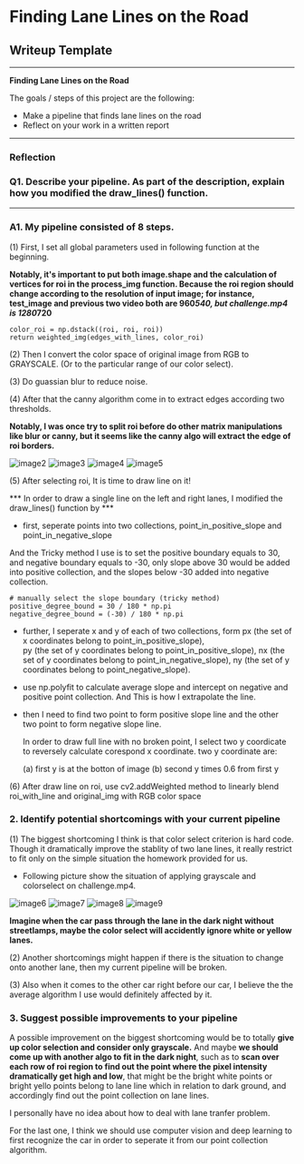 # **Finding Lane Lines on the Road** 

## Writeup Template

---

**Finding Lane Lines on the Road**

The goals / steps of this project are the following:
* Make a pipeline that finds lane lines on the road
* Reflect on your work in a written report


[//]: # (Image References)

[image1]: ./examples/grayscale.jpg "Grayscale"
[image2]: ./demo/roi_before_canny_1.png "roi_before_canny_1"
[image3]: ./demo/roi_before_canny_2.png "roi_before_canny_2"
[image4]: ./demo/roi_after_canny_1.png "roi_after_canny_1"
[image5]: ./demo/roi_after_canny_2.png "roi_after_canny_2"
[image6]: ./demo/apply_grayscale_1.png "apply_grayscale_1"
[image7]: ./demo/apply_grayscale_2.png "apply_grayscale_2"
[image8]: ./demo/apply_color_select_1.png "apply_color_select_1"
[image9]: ./demo/apply_color_select_2.png "apply_color_select_2"

---

### Reflection

### Q1. Describe your pipeline. As part of the description, explain how you modified the draw_lines() function.
---
### A1. My pipeline consisted of 8 steps. 

(1) First, I set all global parameters used in following function at the beginning.

**Notably, it's important to put both image.shape and the calculation of vertices for roi in the process_img function.
Because the roi region should change according to the resolution of input image; for instance, test_image and previous two video both are 960*540, but
challenge.mp4 is 1280*720**

    color_roi = np.dstack((roi, roi, roi))
    return weighted_img(edges_with_lines, color_roi)

(2) Then I convert the color space of original image from RGB to GRAYSCALE. (Or to the particular range of our color select).

(3) Do guassian blur to reduce noise.

(4) After that the canny algorithm come in to extract edges according two thresholds.

**Notably, I was once try to split roi before do other matrix manipulations like blur or canny, but it seems like the canny algo will extract the edge of roi borders.**

![image2]
![image3]
![image4]
![image5]

(5) After selecting roi, It is time to draw line on it!

*** In order to draw a single line on the left and right lanes, I modified the draw_lines() function by ***

* first, seperate points into two collections, point_in_positive_slope and point_in_negative_slope

And the Tricky method I use is to set the positive boundary equals to 30, and negative boundary equals to -30, only slope above 30 would be added into positive collection, and the slopes below -30 added into negative collection.

    # manually select the slope boundary (tricky method)
    positive_degree_bound = 30 / 180 * np.pi
    negative_degree_bound = (-30) / 180 * np.pi
    

* further, I seperate x and y of each of two collections, form px (the set of x coordinates belong to point_in_positive_slope),   
    py (the set of y coordinates belong to point_in_positive_slope), nx (the set of y coordinates belong to point_in_negative_slope), ny (the set of y coordinates belong to point_negative_slope).
    
* use np.polyfit to calculate average slope and intercept on negative and positive point collection. And This is how I extrapolate the line.

* then I need to find two point to form positive slope line and the other two point to form negative slope line.
    
    In order to draw full line with no broken point, I select two y coordicate to reversely calculate corespond x coordinate.
two y coordinate are: 

  (a) first y is at the botton of image 
  (b) second y times 0.6 from first y

(6) After draw line on roi, use cv2.addWeighted method to linearly blend roi_with_line and original_img with RGB color space

<!--![alt text][image1]-->


### 2. Identify potential shortcomings with your current pipeline

(1) The biggest shortcoming I think is that color select criterion is hard code.
Though it dramatically improve the stablity of two lane lines, it really restrict to fit only on the simple situation the homework provided for us.

* Following picture show the situation of applying grayscale and colorselect on challenge.mp4.

![image6]
![image7]
![image8]
![image9]

**Imagine when the car pass through the lane in the dark night without streetlamps, maybe the color select will accidently ignore white or yellow lanes.**

(2) Another shortcomings might happen if there is the situation to change onto another lane, then my current pipeline will be broken.

(3) Also when it comes to the other car right before our car, I believe the the average algorithm I use would definitely affected by it.

### 3. Suggest possible improvements to your pipeline

A possible improvement on the biggest shortcoming would be to totally **give up color selection and consider only grayscale.**
And maybe **we should come up with another algo to fit in the dark night**, such as to 
**scan over each row of roi region to find out the point where the pixel intensity dramatically get high and low**, 
that might be the bright white points or bright yello points belong to lane line which in relation to dark ground, 
and accordingly find out the point collection on lane lines.

I personally have no idea about how to deal with lane tranfer problem.

For the last one, I think we should use computer vision and deep learning to first recognize the car in order to seperate it from our point collection algorithm.
